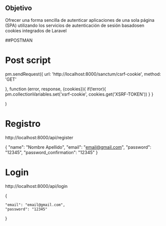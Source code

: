 ## Objetivo
Ofrecer una forma sencilla de autenticar aplicaciones de una sola página (SPA) 
utilizando los servicios de autenticación de sesión basados ​​en cookies integrados de Laravel


##POSTMAN

# Post script


pm.sendRequest({
    url: 'http://localhost:8000/sanctum/csrf-cookie',
    method: 'GET'

}, function (error, response, {cookies}){
    if(!error){
        pm.collectionVariables.set('xsrf-cookie', cookies.get('XSRF-TOKEN'))
    }
}

)

# Registro

http://localhost:8000/api/register

{
    "name": "Nombre Apellido",
    "email": "email@gmail.com",
    "password": "12345",
    "password_confirmation": "12345"
}

# Login 

http://localhost:8000/api/login

{
 
    "email": "email@gmail.com",
    "password": "12345"
  
}